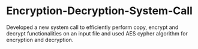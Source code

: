 # Encryption-Decryption-System-Call
Developed a new system call to efficiently perform copy, encrypt and decrypt functionalities on an input file and used AES cypher algorithm for encryption and decryption. 
